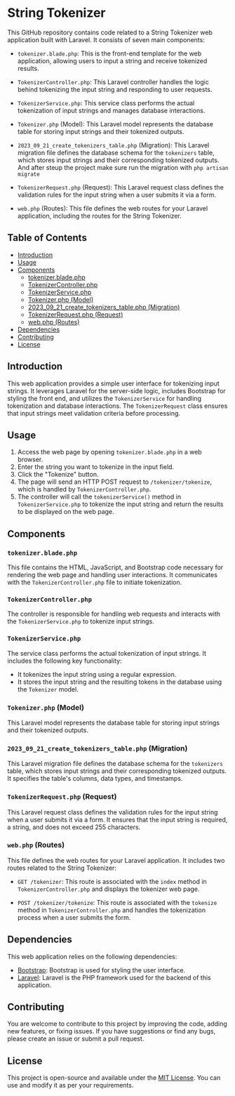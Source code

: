 
# String Tokenizer

This GitHub repository contains code related to a String Tokenizer web application built with Laravel. It consists of seven main components:

- `tokenizer.blade.php`: This is the front-end template for the web application, allowing users to input a string and receive tokenized results.

- `TokenizerController.php`: This Laravel controller handles the logic behind tokenizing the input string and responding to user requests.

- `TokenizerService.php`: This service class performs the actual tokenization of input strings and manages database interactions.

- `Tokenizer.php` (Model): This Laravel model represents the database table for storing input strings and their tokenized outputs.

- `2023_09_21_create_tokenizers_table.php` (Migration): This Laravel migration file defines the database schema for the `tokenizers` table, which stores input strings and their corresponding tokenized outputs. And after steup the project make sure run the migration with `php artisan migrate`

- `TokenizerRequest.php` (Request): This Laravel request class defines the validation rules for the input string when a user submits it via a form.

- `web.php` (Routes): This file defines the web routes for your Laravel application, including the routes for the String Tokenizer.

## Table of Contents

- [Introduction](#introduction)
- [Usage](#usage)
- [Components](#components)
  - [tokenizer.blade.php](#tokenizerbladephp)
  - [TokenizerController.php](#tokenizercontrollerphp)
  - [TokenizerService.php](#tokenizerservicephp)
  - [Tokenizer.php (Model)](#tokenizerphp-model)
  - [2023_09_21_create_tokenizers_table.php (Migration)](#2023_09_21_create_tokenizers_tablephp-migration)
  - [TokenizerRequest.php (Request)](#tokenizerrequestphp-request)
  - [web.php (Routes)](#webphp-routes)
- [Dependencies](#dependencies)
- [Contributing](#contributing)
- [License](#license)

## Introduction

This web application provides a simple user interface for tokenizing input strings. It leverages Laravel for the server-side logic, includes Bootstrap for styling the front end, and utilizes the `TokenizerService` for handling tokenization and database interactions. The `TokenizerRequest` class ensures that input strings meet validation criteria before processing.

## Usage

1. Access the web page by opening `tokenizer.blade.php` in a web browser.
2. Enter the string you want to tokenize in the input field.
3. Click the "Tokenize" button.
4. The page will send an HTTP POST request to `/tokenizer/tokenize`, which is handled by `TokenizerController.php`.
5. The controller will call the `tokenizerService()` method in `TokenizerService.php` to tokenize the input string and return the results to be displayed on the web page.

## Components

### `tokenizer.blade.php`

This file contains the HTML, JavaScript, and Bootstrap code necessary for rendering the web page and handling user interactions. It communicates with the `TokenizerController.php` file to initiate tokenization.

### `TokenizerController.php`

The controller is responsible for handling web requests and interacts with the `TokenizerService.php` to tokenize input strings.

### `TokenizerService.php`

The service class performs the actual tokenization of input strings. It includes the following key functionality:

- It tokenizes the input string using a regular expression.
- It stores the input string and the resulting tokens in the database using the `Tokenizer` model.

### `Tokenizer.php` (Model)

This Laravel model represents the database table for storing input strings and their tokenized outputs.

### `2023_09_21_create_tokenizers_table.php` (Migration)

This Laravel migration file defines the database schema for the `tokenizers` table, which stores input strings and their corresponding tokenized outputs. It specifies the table's columns, data types, and timestamps.

### `TokenizerRequest.php` (Request)

This Laravel request class defines the validation rules for the input string when a user submits it via a form. It ensures that the input string is required, a string, and does not exceed 255 characters.

### `web.php` (Routes)

This file defines the web routes for your Laravel application. It includes two routes related to the String Tokenizer:

- `GET /tokenizer`: This route is associated with the `index` method in `TokenizerController.php` and displays the tokenizer web page.

- `POST /tokenizer/tokenize`: This route is associated with the `tokenize` method in `TokenizerController.php` and handles the tokenization process when a user submits the form.

## Dependencies

This web application relies on the following dependencies:

- [Bootstrap](https://getbootstrap.com): Bootstrap is used for styling the user interface.
- [Laravel](https://laravel.com): Laravel is the PHP framework used for the backend of this application.

## Contributing

You are welcome to contribute to this project by improving the code, adding new features, or fixing issues. If you have suggestions or find any bugs, please create an issue or submit a pull request.

## License

This project is open-source and available under the [MIT License](LICENSE). You can use and modify it as per your requirements.


